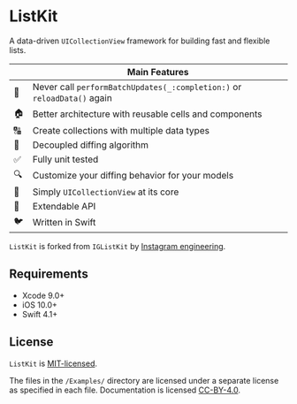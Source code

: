 # ListKit

A data-driven `UICollectionView` framework for building fast and flexible lists.

|         | Main Features  |
----------|-----------------
&#128581; | Never call `performBatchUpdates(_:completion:)` or `reloadData()` again
&#127968; | Better architecture with reusable cells and components
&#128288; | Create collections with multiple data types
&#128273; | Decoupled diffing algorithm
&#9989;   | Fully unit tested
&#128269; | Customize your diffing behavior for your models
&#128241; | Simply `UICollectionView` at its core
&#128640; | Extendable API
&#128038; | Written in Swift

`ListKit` is forked from `IGListKit` by [Instagram engineering](https://engineering.instagram.com/).

## Requirements

- Xcode 9.0+
- iOS 10.0+
- Swift 4.1+

## License

`ListKit` is [MIT-licensed](./LICENSE).

The files in the `/Examples/` directory are licensed under a separate license as specified in each file. Documentation is licensed [CC-BY-4.0](https://creativecommons.org/licenses/by/4.0/).
